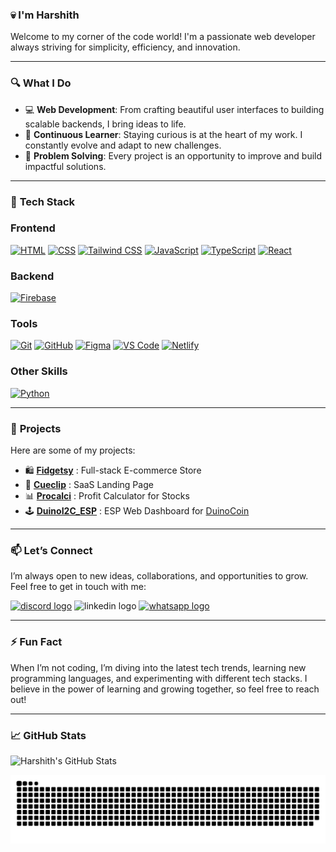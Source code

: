 ### **💀  I'm Harshith** 
Welcome to my corner of the code world! I'm a passionate web developer always striving for simplicity, efficiency, and innovation.

---

### 🔍 **What I Do**

- 💻 **Web Development**: From crafting beautiful user interfaces to building scalable backends, I bring ideas to life.
- 🧠 **Continuous Learner**: Staying curious is at the heart of my work. I constantly evolve and adapt to new challenges.
- 🎯 **Problem Solving**: Every project is an opportunity to improve and build impactful solutions.

---

### 🚀 **Tech Stack**

### **Frontend** 

[![HTML](https://img.shields.io/badge/HTML5-E34F26?style=for-the-badge&logo=html5&logoColor=white)](https://developer.mozilla.org/en-US/docs/Web/HTML)
[![CSS](https://img.shields.io/badge/CSS3-1572B6?style=for-the-badge&logo=css3&logoColor=white)](https://developer.mozilla.org/en-US/docs/Web/CSS)
[![Tailwind CSS](https://img.shields.io/badge/Tailwind_CSS-38B2AC?style=for-the-badge&logo=tailwind-css&logoColor=white)](https://tailwindcss.com/)
[![JavaScript](https://img.shields.io/badge/JavaScript-F7DF1E?style=for-the-badge&logo=javascript&logoColor=black)](https://developer.mozilla.org/en-US/docs/Web/JavaScript)
[![TypeScript](https://img.shields.io/badge/TypeScript-007ACC?style=for-the-badge&logo=typescript&logoColor=white)](https://www.typescriptlang.org/)
[![React](https://img.shields.io/badge/React-20232A?style=for-the-badge&logo=react&logoColor=61DAFB)](https://react.dev)

### **Backend** 

[![Firebase](https://img.shields.io/badge/Firebase-FFCA28?style=for-the-badge&logo=firebase&logoColor=black)](https://firebase.google.com/)

### **Tools**

[![Git](https://img.shields.io/badge/Git-F05032?style=for-the-badge&logo=git&logoColor=white)](https://git-scm.com/)
[![GitHub](https://img.shields.io/badge/GitHub-181717?style=for-the-badge&logo=github&logoColor=white)](https://github.com/)
[![Figma](https://img.shields.io/badge/Figma-F24E1E?style=for-the-badge&logo=figma&logoColor=white)](https://www.figma.com/)
[![VS Code](https://img.shields.io/badge/VS%20Code-007ACC?style=for-the-badge&logo=visual-studio-code&logoColor=white)](https://code.visualstudio.com/)
[![Netlify](https://img.shields.io/badge/Netlify-00C7B7?style=for-the-badge&logo=netlify&logoColor=white)](https://www.netlify.com/)

### **Other Skills**

[![Python](https://img.shields.io/badge/Python-3776AB?style=for-the-badge&logo=python&logoColor=white)](https://www.python.org/)

---

### 💼 **Projects**

Here are some of my projects:

- 🛍️ **[Fidgetsy](https://fidgetsy.shop)** : Full-stack E-commerce Store
- 🎥 **[Cueclip](https://cueclip.netlify.app)** : SaaS Landing Page
- 📊 **[Procalci](https://procalci.netlify.app)** : Profit Calculator for Stocks
- 🕹️ **[DuinoI2C_ESP](https://duinoi2c.netlify.app)** : ESP Web Dashboard for <a href="https://duinocoin.com/" >DuinoCoin</a>
---

### 📫 **Let’s Connect**

I’m always open to new ideas, collaborations, and opportunities to grow. Feel free to get in touch with me:

<div align="left">
  <a href="https://discord.com/users/techno1016"><img src="https://img.shields.io/static/v1?message=Discord&logo=discord&label=&color=7289DA&logoColor=white&labelColor=&style=for-the-badge" height="25" alt="discord logo"  /></a>
  <a href="mailto:harshith.ituc@gmail.com /><img src="https://img.shields.io/static/v1?message=Gmail&logo=gmail&label=&color=D14836&logoColor=white&labelColor=&style=for-the-badge" height="25" alt="gmail logo" /></a>
  <img src="https://img.shields.io/static/v1?message=LinkedIn&logo=linkedin&label=&color=0077B5&logoColor=white&labelColor=&style=for-the-badge" height="25" alt="linkedin logo"  />
  <a href="https://wa.me/916363492523"><img src="https://img.shields.io/static/v1?message=Whatsapp&logo=whatsapp&label=&color=25D366&logoColor=white&labelColor=&style=for-the-badge" height="25" alt="whatsapp logo"  /></a>
</div>

---

### ⚡ **Fun Fact**

When I’m not coding, I’m diving into the latest tech trends, learning new programming languages, and experimenting with different tech stacks. I believe in the power of learning and growing together, so feel free to reach out!

---

### 📈 **GitHub Stats**

![Harshith's GitHub Stats](https://github-readme-stats.vercel.app/api?username=ItachiPrime&show_icons=true&hide_title=true&count_private=true&hide=prs&theme=chartreuse-dark)

<picture>
  <source media="(prefers-color-scheme: dark)" srcset="https://raw.githubusercontent.com/ItachiPrime/ItachiPrime/output/github-snake-dark.svg" />
  <source media="(prefers-color-scheme: light)" srcset="https://raw.githubusercontent.com/ItachiPrime/ItachiPrime/output/github-snake.svg" />
  <img alt="github-snake" src="https://raw.githubusercontent.com/ItachiPrime/ItachiPrime/output/github-snake.svg" />
</picture>

<div></div>
